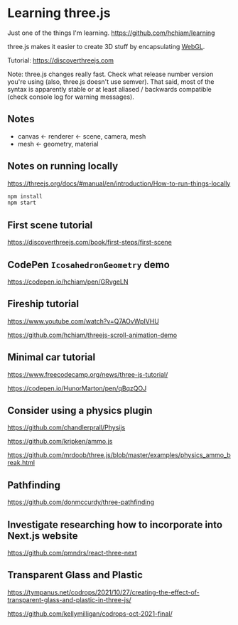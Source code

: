# Learning three.js

Just one of the things I'm learning. <https://github.com/hchiam/learning>

three.js makes it easier to create 3D stuff by encapsulating [WebGL](https://github.com/hchiam/learning-webgl).

Tutorial: <https://discoverthreejs.com>

Note: three.js changes really fast. Check what release number version you're using (also, three.js doesn't use semver). That said, most of the syntax is apparently stable or at least aliased / backwards compatible (check console log for warning messages).

## Notes

- canvas <- renderer <- scene, camera, mesh
- mesh <- geometry, material

## Notes on running locally

<https://threejs.org/docs/#manual/en/introduction/How-to-run-things-locally>

```bash
npm install
npm start
```

## First scene tutorial

<https://discoverthreejs.com/book/first-steps/first-scene>

## CodePen `IcosahedronGeometry` demo

<https://codepen.io/hchiam/pen/GRvgeLN>

## Fireship tutorial

<https://www.youtube.com/watch?v=Q7AOvWpIVHU>

<https://github.com/hchiam/threejs-scroll-animation-demo>

## Minimal car tutorial

<https://www.freecodecamp.org/news/three-js-tutorial/>

<https://codepen.io/HunorMarton/pen/qBqzQOJ>

## Consider using a physics plugin

<https://github.com/chandlerprall/Physijs>

<https://github.com/kripken/ammo.js>

<https://github.com/mrdoob/three.js/blob/master/examples/physics_ammo_break.html>

## Pathfinding

<https://github.com/donmccurdy/three-pathfinding>

## Investigate researching how to incorporate into Next.js website

<https://github.com/pmndrs/react-three-next>

## Transparent Glass and Plastic

<https://tympanus.net/codrops/2021/10/27/creating-the-effect-of-transparent-glass-and-plastic-in-three-js/>

<https://github.com/kellymilligan/codrops-oct-2021-final/>
